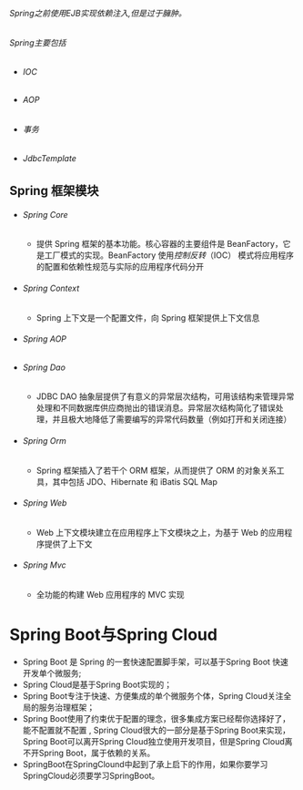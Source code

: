 ###### Spring之前使用EJB实现依赖注入,但是过于臃肿。

###### Spring主要包括

- ###### IOC

- ###### AOP

- ###### 事务

- ###### JdbcTemplate



## Spring 框架模块

- ###### Spring Core

  - 提供 Spring 框架的基本功能。核心容器的主要组件是 BeanFactory，它是工厂模式的实现。BeanFactory 使用*控制反转*（IOC） 模式将应用程序的配置和依赖性规范与实际的应用程序代码分开

- ###### Spring Context

  - Spring 上下文是一个配置文件，向 Spring 框架提供上下文信息

- ###### Spring AOP

- ###### Spring Dao

  - JDBC DAO 抽象层提供了有意义的异常层次结构，可用该结构来管理异常处理和不同数据库供应商抛出的错误消息。异常层次结构简化了错误处理，并且极大地降低了需要编写的异常代码数量（例如打开和关闭连接）

- ###### Spring Orm

  - Spring 框架插入了若干个 ORM 框架，从而提供了 ORM 的对象关系工具，其中包括 JDO、Hibernate 和 iBatis SQL Map

- ###### Spring Web

  - Web 上下文模块建立在应用程序上下文模块之上，为基于 Web 的应用程序提供了上下文

- ###### Spring Mvc

  - 全功能的构建 Web 应用程序的 MVC 实现



# Spring Boot与Spring Cloud

- Spring Boot 是 Spring 的一套快速配置脚手架，可以基于Spring Boot 快速开发单个微服务;
- Spring Cloud是基于Spring Boot实现的；
- Spring Boot专注于快速、方便集成的单个微服务个体，Spring Cloud关注全局的服务治理框架；
- Spring Boot使用了约束优于配置的理念，很多集成方案已经帮你选择好了，能不配置就不配置 , Spring Cloud很大的一部分是基于Spring Boot来实现，Spring Boot可以离开Spring Cloud独立使用开发项目，但是Spring Cloud离不开Spring Boot，属于依赖的关系。
- SpringBoot在SpringClound中起到了承上启下的作用，如果你要学习SpringCloud必须要学习SpringBoot。













